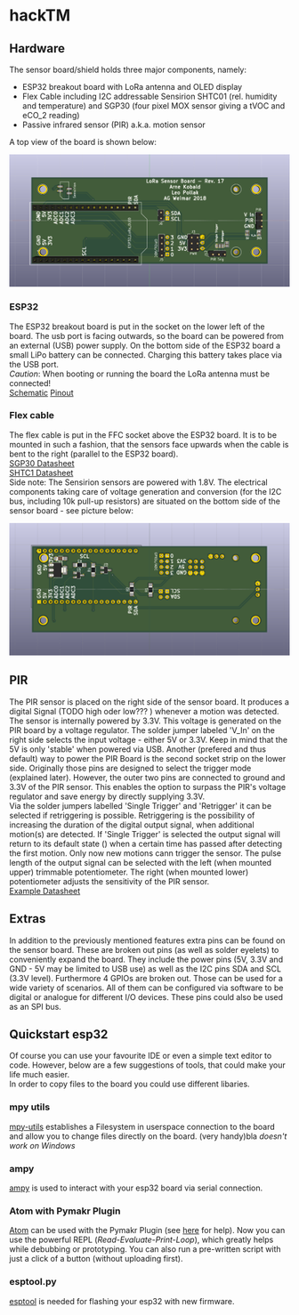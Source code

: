 # hackTM

## Hardware  
The sensor board/shield holds three major components, namely:
* ESP32 breakout board with LoRa antenna and OLED display
* Flex Cable including I2C addressable Sensirion SHTC01 (rel. humidity and temperature) and SGP30 (four pixel MOX sensor giving a tVOC and eCO_2 reading)
* Passive infrared sensor (PIR) a.k.a. motion sensor

A top view of the board is shown below:

![Top_View_Board](pcb/PCB_Top_View.png)


### ESP32  
The ESP32 breakout board is put in the socket on the lower left of the board. The usb port is facing outwards, so the board can be powered from an external (USB) power supply.
On the bottom side of the ESP32 board a small LiPo battery can be connected. Charging this battery takes place via the USB port.  
_Caution_: When booting or running the board the LoRa antenna must be connected!  
[Schematic](https://download.bastelgarage.ch/Datasheet/WIFI_LoRa_32_868_Schema.png)
[Pinout](https://download.bastelgarage.ch/Datasheet/WIFI_LoRa_32_Pinout.pdf)

### Flex cable  
The flex cable is put in the FFC socket above the ESP32 board. It is to be mounted in such a fashion, that the sensors face upwards when the cable is bent to the right (parallel to the ESP32 board).  
[SGP30 Datasheet](https://www.sensirion.com/fileadmin/user_upload/customers/sensirion/Dokumente/0_Datasheets/Gas/Sensirion_Gas_Sensors_SGP30_Datasheet.pdf)  
[SHTC1 Datasheet](https://www.sensirion.com/fileadmin/user_upload/customers/sensirion/Dokumente/0_Datasheets/Humidity/Sensirion_Humidity_Sensors_SHTC1_Datasheet.pdf)  
Side note: The Sensirion sensors are powered with 1.8V. The electrical components taking care of voltage generation and conversion (for the I2C bus, including 10k pull-up resistors) are situated on the bottom side of the sensor board - see picture below:

![Top_View_Board](pcb/PCB_Bottom_View.png)

## PIR
The PIR sensor is placed on the right side of the sensor board. It produces a digital Signal (TODO high oder low??? ) whenever a motion was detected. The sensor is internally powered by 3.3V. This voltage is generated on the PIR board by a voltage regulator.
The solder jumper labeled 'V_In' on the right side selects the input voltage - either 5V or 3.3V. Keep in mind that the 5V is only 'stable' when powered via USB.
Another (prefered and thus default) way to power the PIR Board is the second socket strip on the lower side. Originally those pins are designed to select the trigger mode (explained later). However, the outer two pins are connected to ground and 3.3V of the PIR sensor.
This enables the option to surpass the PIR's voltage regulator and save energy by directly supplying 3.3V.  
Via the solder jumpers labelled 'Single Trigger' and 'Retrigger' it can be selected if retriggering is possible. Retriggering is the possibility of increasing the duration of the digital output signal, when additional motion(s) are detected.
If 'Single Trigger' is selected the output signal will return to its default state () when a certain time has passed after detecting the first motion. Only now new motions cann trigger the sensor. The pulse length of the output signal can be selected with the left (when mounted upper) trimmable potentiometer.
The right (when mounted lower) potentiometer adjusts the sensitivity of the PIR sensor.  
[Example Datasheet](https://www.mpja.com/download/31227sc.pdf)

## Extras  
In addition to the previously mentioned features extra pins can be found on the sensor board. These are broken out pins (as well as solder eyelets) to conveniently expand the board.
They include the power pins (5V, 3.3V and GND - 5V may be limited to USB use) as well as the I2C pins SDA and SCL (3.3V level). Furthermore 4 GPIOs are broken out. Those can be used for a wide variety of scenarios.
All of them can be configured via software to be digital or analogue for different I/O devices. These pins could also be used as an SPI bus.

## Quickstart esp32

Of course you can use your favourite IDE or even a simple text editor to code. However, below are a few suggestions of tools, that could make your life much easier.  
In order to copy files to the board you could use different libaries.

### mpy utils  
[mpy-utils](https://github.com/nickzoic/mpy-utils) establishes a Filesystem in userspace connection to the board and allow you to change files directly on the board. (very handy)bla
_doesn't work on Windows_

### ampy
[ampy](https://github.com/adafruit/ampy) is used to interact with your esp32 board via serial connection.

### Atom with Pymakr Plugin
[Atom](https://atom.io/) can be used with the Pymakr Plugin (see [here](https://docs.pycom.io/chapter/pymakr/installation/atom.html) for help). Now you can use the powerful REPL (_Read-Evaluate-Print-Loop_),
which greatly helps while debubbing or prototyping. You can also run a pre-written script with just a click of a button (without uploading first).

### esptool.py
[esptool](https://github.com/espressif/esptool) is needed for flashing your esp32 with new firmware.
